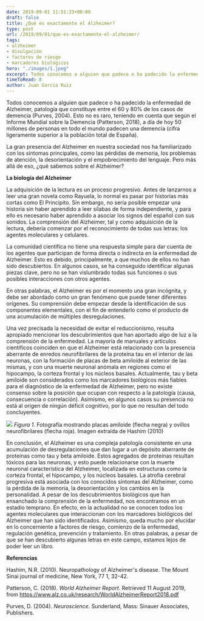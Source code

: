 ```yaml
---
date: 2019-09-01 11:51:23+00:00
draft: false
title: ¿Qué es exactamente el Alzheimer?
type: post
url: /2019/09/01/que-es-exactamente-el-alzheimer/
tags:
- alzheimer
- divulgación
- factores de riesgo
- marcadores biológicos
hero: "./images/1.jpeg"
excerpt: Todos conocemos a alguien que padece o ha padecido la enfermedad de Alzheimer, patología que constituye entre el 60 y 80% de los casos de demencia (Purves, 2004). *Leer más*
timeToRead: 8
author: Juan Garcia Ruiz
---
```





Todos conocemos a alguien que padece o ha padecido la enfermedad de Alzheimer, patología que constituye entre el 60 y 80% de los casos de demencia (Purves, 2004). Esto no es raro, teniendo en cuenta que según el Informe Mundial sobre la Demencia (Patterson, 2018), a día de hoy 50 millones de personas en todo el mundo padecen una demencia (cifra ligeramente superior a la población total de España).







La
gran presencia del Alzheimer en nuestra sociedad nos ha familiarizado con los
síntomas principales, como las pérdidas de memoria, los problemas de atención,
la desorientación y el empobrecimiento del lenguaje. Pero más allá de eso, ¿qué
sabemos sobre el Alzheimer?







**La biología del Alzheimer**







La
adquisición de la lectura es un proceso progresivo. Antes de lanzarnos a leer una
gran novela como Rayuela, lo normal es pasar por historias más cortas como El Principito.
Sin embargo, no sería posible empezar una historia sin haber aprendido a leer sílabas
de forma independiente, y para ello es necesario haber aprendido a asociar los
signos del español con sus sonidos. La comprensión del Alzheimer, tal y como adquisición
de la lectura, debería comenzar por el reconocimiento de todas sus letras: los
agentes moleculares y celulares.







La comunidad científica no tiene una respuesta simple para
dar cuenta de los agentes que participan de forma directa o indirecta en la
enfermedad de Alzheimer. Esto es debido, principalmente, a que muchos de ellos
no han sido descubiertos. En algunos casos, se ha conseguido identificar
algunas piezas clave, pero no se han vislumbrado todas sus funciones o sus
posibles interacciones con otros agentes. 







En otras palabras, el Alzheimer es por el momento una gran
incógnita, y debe ser abordado como un gran fenómeno que puede tener diferentes
orígenes. Su comprensión debe empezar desde la identificación de sus
componentes elementales, con el fin de entenderlo como el producto de una
acumulación de múltiples desregulaciones. 







Una vez precisada la necesidad de evitar el reduccionismo, resulta apropiado mencionar los descubrimientos que han aportado algo de luz a la comprensión de la enfermedad. La mayoría de manuales y artículos científicos coinciden en que el Alzheimer está relacionado con la presencia aberrante de enredos neurofibrilares de la proteína tau en el interior de las neuronas, con la formación de placas de beta amiloide al exterior de las mismas, y con una muerte neuronal anómala en regiones como el hipocampo, la corteza frontal y los núcleos basales. Actualmente, tau y beta amiloide son considerados como los marcadores biológicos más fiables para el diagnóstico de la enfermedad de Alzheimer, pero no existe consenso sobre la posición que ocupan con respecto a la patología (causa, consecuencia o correlación). Asimismo, en algunos casos su presencia no está al origen de ningún déficit cognitivo, por lo que no resultan del todo concluyentes.







![](https://nervousystemhome.files.wordpress.com/2019/09/imagen-1.jpg?w=471)
_Figura 1_. Fotografía mostrando placas amiloide (flecha negra) y ovillos neurofibrilares (flecha roja). Imagen extraída de Hashim (2010)







En conclusión, el Alzheimer es una compleja patología consistente en una acumulación de desregulaciones que dan lugar a un depósito aberrante de proteínas como tau y beta amiloide. Estos agregados de proteínas resultan tóxicos para las neuronas, y esto puede relacionarse con la muerte neuronal característica del Alzheimer, localizada en estructuras como la corteza frontal, el hipocampo, y los núcleos basales. La atrofia cerebral progresiva está asociada con los conocidos síntomas del Alzheimer, como la pérdida de la memoria, la desorientación y los cambios en la personalidad. A pesar de los descubrimientos biológicos que han ensanchado la comprensión de la enfermedad, nos encontramos en un estadio temprano. En efecto, en la actualidad no se conocen todos los agentes moleculares que interaccionan con los marcadores biológicos del Alzheimer que han sido identificados. Asimismo, queda mucho por elucidar en lo concerniente a factores de riesgo, comienzo de la enfermedad, regulación genética, prevención y tratamiento.  En otras palabras, a pesar de que se han descubierto algunas letras en este campo, estamos lejos de poder leer un libro.







**Referencias**







Hashim,
N.R. (2010). Neuropathology of Alzheimer's disease. The
Mount Sinai journal of medicine, New York, 77 1, 32-42. 







Patterson, C. (2018). _World
Alzheimer Report_. Retrieved 11 August 2019, from https://www.alz.co.uk/research/WorldAlzheimerReport2018.pdf








Purves, D. (2004). _Neuroscience_. Sunderland, Mass:
Sinauer Associates, Publishers.




